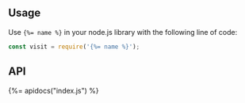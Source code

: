## Usage

Use `{%= name %}` in your node.js library with the following line of code:

```js
const visit = require('{%= name %}');
```

## API
{%= apidocs("index.js") %}
